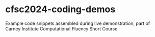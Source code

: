 # cfsc2024-coding-demos
Example code snippets assembled during live demonstration, part of Carney Institute Computational Fluency Short Course
